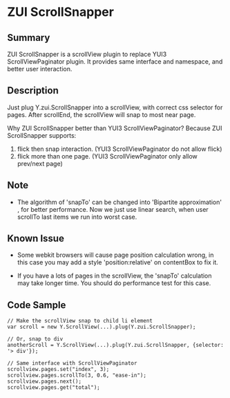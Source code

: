 ZUI ScrollSnapper
=================

Summary
-------

ZUI ScrollSnapper is a scrollView plugin to replace YUI3 ScrollViewPaginator plugin.
It provides same interface and namespace, and better user interaction.

Description
-----------

Just plug Y.zui.ScrollSnapper into a scrollView, with correct css selector for pages.
After scrollEnd, the scrollView will snap to most near page.

Why ZUI ScrollSnapper better than YUI3 ScrollViewPaginator? Because ZUI ScrollSnapper
supports:

 1. flick then snap interaction. (YUI3 ScrollViewPaginator do not allow flick)
 2. flick more than one page. (YUI3 ScrollViewPaginator only allow prev/next page)

Note
----

*   The algorithm of 'snapTo' can be changed into 'Bipartite approximation' , for 
    better performance. Now we just use linear search, when user scrollTo last
    items we run into worst case.

Known Issue
-----------

*   Some webkit browsers will cause page position calculation wrong, in this case you
    may add a style 'position:relative' on contentBox to fix it.

*   If you have a lots of pages in the scrollView, the 'snapTo' calculation may take
    longer time. You should do performance test for this case.

Code Sample
-----------


    // Make the scrollView snap to child li element
    var scroll = new Y.ScrollView(...).plug(Y.zui.ScrollSnapper);

    // Or, snap to div
    anotherScroll = Y.ScrollView(...).plug(Y.zui.ScrollSnapper, {selector: '> div'});

    // Same interface with ScrollViewPaginator
    scrollview.pages.set("index", 3);
    scrollview.pages.scrollTo(3, 0.6, "ease-in");
    scrollview.pages.next();
    scrollview.pages.get("total");
